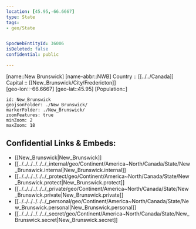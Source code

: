 ```yaml
---
location: [45.95,-66.6667] 
type: State
tags:
- geo/State


SpocWebEntityId: 36006
isDeleted: false
confidential: public

---
```

[name::New Brunswick] 
[name-abbr::NWB] 
Country :: [[../../Canada]]  
Capital :: [[New_Brunswick/City/Fredericton]]  
[geo-lon::-66.6667] 
[geo-lat::45.95] 
[Population::] 



```leaflet
id: New_Brunswick
geojsonFolder: ./New_Brunswick/
markerFolder: ./New_Brunswick/
zoomFeatures: true 
minZoom: 2 
maxZoom: 18
```


## Confidential Links & Embeds: 
- [[New_Brunswick|New_Brunswick]]  
- [[../../../../../../_internal/geo/Continent/America~North/Canada/State/New_Brunswick.internal|New_Brunswick.internal]] 
- [[../../../../../../_protect/geo/Continent/America~North/Canada/State/New_Brunswick.protect|New_Brunswick.protect]] 
- [[../../../../../../_private/geo/Continent/America~North/Canada/State/New_Brunswick.private|New_Brunswick.private]] 
- [[../../../../../../_personal/geo/Continent/America~North/Canada/State/New_Brunswick.personal|New_Brunswick.personal]] 
- [[../../../../../../_secret/geo/Continent/America~North/Canada/State/New_Brunswick.secret|New_Brunswick.secret]] 
